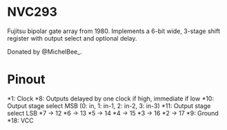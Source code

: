 # NVC293

Fujitsu bipolar gate array from 1980. Implements a 6-bit wide, 3-stage shift register with output select and optional delay.

Donated by @MichelBee_.

# Pinout

 *1: Clock
 *8: Outputs delayed by one clock if high, immediate if low
 *10: Output stage select MSB (0: in, 1: in-1, 2: in-2, 3: in-3)
 *11: Output stage select LSB
 *7 -> 12
 *6 -> 13
 *5 -> 14
 *4 -> 15
 *3 -> 16
 *2 -> 17
 *9: Ground
 *18: VCC